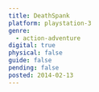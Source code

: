 ```yaml
---
title: DeathSpank
platform: playstation-3
genre:
  - action-adventure
digital: true
physical: false
guide: false
pending: false
posted: 2014-02-13
---
```

